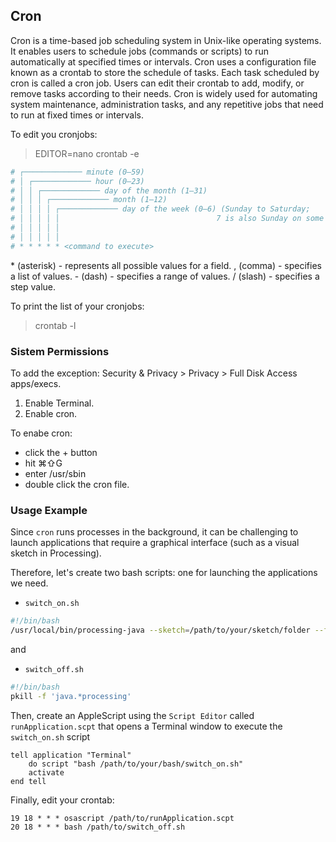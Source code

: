 ## Cron

Cron is a time-based job scheduling system in Unix-like operating systems. It enables users to schedule jobs (commands or scripts) to run automatically at specified times or intervals. Cron uses a configuration file known as a crontab to store the schedule of tasks. Each task scheduled by cron is called a cron job. Users can edit their crontab to add, modify, or remove tasks according to their needs. Cron is widely used for automating system maintenance, administration tasks, and any repetitive jobs that need to run at fixed times or intervals.

To edit you cronjobs:
> EDITOR=nano crontab -e

```bash 
# ┌───────────── minute (0–59)
# │ ┌───────────── hour (0–23)
# │ │ ┌───────────── day of the month (1–31)
# │ │ │ ┌───────────── month (1–12)
# │ │ │ │ ┌───────────── day of the week (0–6) (Sunday to Saturday;
# │ │ │ │ │                                   7 is also Sunday on some systems)
# │ │ │ │ │
# │ │ │ │ │
# * * * * * <command to execute>
``` 

\* (asterisk) - represents all possible values for a field.
\, (comma) - specifies a list of values.
\- (dash) - specifies a range of values.
\/ (slash) - specifies a step value.


To print the list of your cronjobs:
> crontab -l

### Sistem Permissions

To add the exception:
Security & Privacy > Privacy > Full Disk Access apps/execs.

1. Enable Terminal.
2. Enable cron.


To enabe cron:
- click the + button
- hit ⌘⇧G
- enter /usr/sbin
- double click the cron file.

### Usage Example

Since `cron` runs processes in the background, it can be challenging to launch applications that require a graphical interface (such as a visual sketch in Processing).

Therefore, let's create two bash scripts: one for launching the applications we need.

* `switch_on.sh`
``` bash
#!/bin/bash
/usr/local/bin/processing-java --sketch=/path/to/your/sketch/folder --force --run 2>> /path/to/your/desktop/error_log.txt 
```
and

* `switch_off.sh`

``` bash
#!/bin/bash
pkill -f 'java.*processing'
```

Then, create an AppleScript using the `Script Editor` called `runApplication.scpt` that opens a Terminal window to execute the `switch_on.sh` script

``` AppleScript
tell application "Terminal"
	do script "bash /path/to/your/bash/switch_on.sh"
	activate
end tell
```

Finally, edit your crontab:
```
19 18 * * * osascript /path/to/runApplication.scpt  
20 18 * * * bash /path/to/switch_off.sh
```